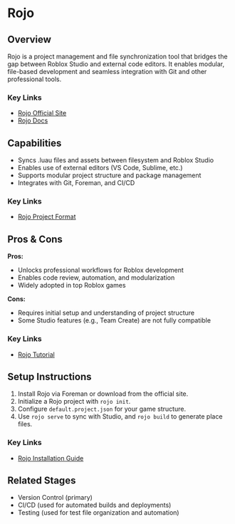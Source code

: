 # Rojo

## Overview
Rojo is a project management and file synchronization tool that bridges the gap between Roblox Studio and external code editors. It enables modular, file-based development and seamless integration with Git and other professional tools.

### Key Links
- [Rojo Official Site](https://rojo.space/)
- [Rojo Docs](https://rojo.space/docs/v7/)

## Capabilities
- Syncs .luau files and assets between filesystem and Roblox Studio
- Enables use of external editors (VS Code, Sublime, etc.)
- Supports modular project structure and package management
- Integrates with Git, Foreman, and CI/CD

### Key Links
- [Rojo Project Format](https://rojo.space/docs/v7/project-format/)

## Pros & Cons
**Pros:**
- Unlocks professional workflows for Roblox development
- Enables code review, automation, and modularization
- Widely adopted in top Roblox games

**Cons:**
- Requires initial setup and understanding of project structure
- Some Studio features (e.g., Team Create) are not fully compatible

### Key Links
- [Rojo Tutorial](https://rojo.space/docs/v7/getting-started/)

## Setup Instructions
1. Install Rojo via Foreman or download from the official site.
2. Initialize a Rojo project with `rojo init`.
3. Configure `default.project.json` for your game structure.
4. Use `rojo serve` to sync with Studio, and `rojo build` to generate place files.

### Key Links
- [Rojo Installation Guide](https://rojo.space/docs/v7/getting-started/)

## Related Stages
- Version Control (primary)
- CI/CD (used for automated builds and deployments)
- Testing (used for test file organization and automation) 
